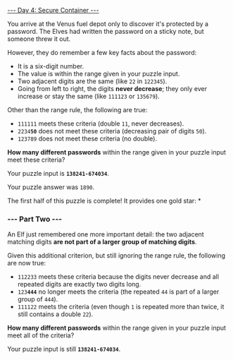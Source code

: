 [--- Day 4: Secure Container ---](https://adventofcode.com/2019/day/4)

You arrive at the Venus fuel depot only to discover it's protected by a password. The Elves had written the password on a sticky note, but someone threw it out.

However, they do remember a few key facts about the password:

  - It is a six-digit number.
  - The value is within the range given in your puzzle input.
  - Two adjacent digits are the same (like `22` in `122345`).
  - Going from left to right, the digits **never decrease**; they only ever increase or stay the same (like `111123` or `135679`).

Other than the range rule, the following are true:

  - `111111` meets these criteria (double `11`, never decreases).
  - `2234`**`50`** does not meet these criteria (decreasing pair of digits `50`).
  - `123789` does not meet these criteria (no double).

**How many different passwords** within the range given in your puzzle input meet these criteria?

Your puzzle input is **`138241-674034`**.

Your puzzle answer was `1890`.

The first half of this puzzle is complete! It provides one gold star: *

### --- Part Two ---

An Elf just remembered one more important detail: the two adjacent matching digits **are not part of a larger group of matching digits**.

Given this additional criterion, but still ignoring the range rule, the following are now true:

  - `112233` meets these criteria because the digits never decrease and all repeated digits are exactly two digits long.
  - `123`**`444`** no longer meets the criteria (the repeated `44` is part of a larger group of `444`).
  - `111122` meets the criteria (even though `1` is repeated more than twice, it still contains a double `22`).

**How many different passwords** within the range given in your puzzle input meet all of the criteria?

Your puzzle input is still **`138241-674034`**.

